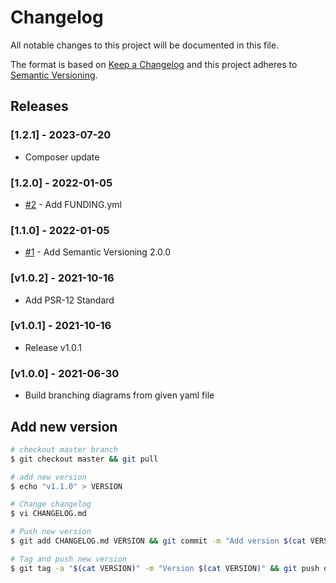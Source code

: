 # Changelog

All notable changes to this project will be documented in this file.

The format is based on [Keep a Changelog](http://keepachangelog.com/en/1.0.0/)
and this project adheres to [Semantic Versioning](http://semver.org/spec/v2.0.0.html).

## Releases

### [1.2.1] - 2023-07-20

* Composer update

### [1.2.0] - 2022-01-05

* [#2](https://github.com/ixnode/php-vault/issues/2) - Add FUNDING.yml

### [1.1.0] - 2022-01-05

* [#1](https://github.com/ixnode/php-vault/issues/1) - Add Semantic Versioning 2.0.0

### [v1.0.2] - 2021-10-16

* Add PSR-12 Standard

### [v1.0.1] - 2021-10-16

* Release v1.0.1

### [v1.0.0] - 2021-06-30

* Build branching diagrams from given yaml file

## Add new version

```bash
# checkout master branch
$ git checkout master && git pull

# add new version
$ echo "v1.1.0" > VERSION

# Change changelog
$ vi CHANGELOG.md

# Push new version
$ git add CHANGELOG.md VERSION && git commit -m "Add version $(cat VERSION)" && git push

# Tag and push new version
$ git tag -a "$(cat VERSION)" -m "Version $(cat VERSION)" && git push origin "$(cat VERSION)"
```
